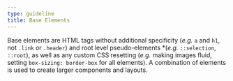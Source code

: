 ```yaml
---
type: guideline
title: Base Elements
---
```


Base elements are HTML tags without additional specificity (*e.g.* `a` and `h1`, not `.link` or `.header`) and root level pseudo-elements *(*e.g.* `::selection`, `::root`), as well as any custom CSS resetting (*e.g.* making images fluid, setting `box-sizing: border-box` for all elements). A combination of elements is used to create larger components and layouts.
